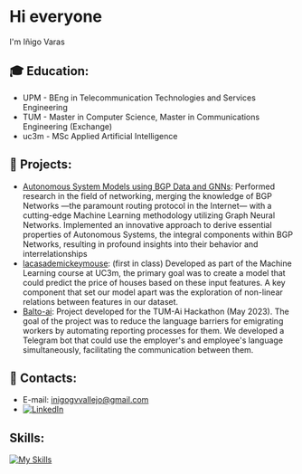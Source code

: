 # Hi everyone 
I'm Iñigo Varas

## 🎓 Education:
- UPM - BEng in Telecommunication Technologies and Services Engineering
- TUM - Master in Computer Science, Master in Communications Engineering (Exchange)
- uc3m - MSc Applied Artificial Intelligence

## 📌 Projects:
- [Autonomous System Models using BGP Data and GNNs](https://github.com/inogii/bthesis): Performed research in the field of networking, merging the knowledge of BGP Networks —the paramount routing protocol in the Internet— with a cutting-edge Machine Learning methodology utilizing Graph Neural Networks. Implemented an innovative approach to derive essential properties of Autonomous Systems, the integral components within BGP Networks, resulting in profound insights into their behavior and interrelationships
- [lacasademickeymouse](https://github.com/inogii/lacasademickeymouse): (first in class) Developed as part of the Machine Learning course at UC3m, the primary goal was to create a model that could predict the price of houses based on these input features. A key component that set our model apart was the exploration of non-linear relations between features in our dataset. 
- [Balto-ai](https://devpost.com/software/balto-ai?ref_content=user-portfolio&ref_feature=in_progress): Project developed for the TUM-Ai Hackathon (May 2023). The goal of the project was to reduce the language barriers for emigrating workers by automating reporting processes for them. We developed a Telegram bot that could use the employer's and employee's language simultaneously, facilitating the communication between them.

## 📢 Contacts:
- E-mail: inigogvvallejo@gmail.com
-  [![LinkedIn](https://img.shields.io/badge/LinkedIn-blue)](https://www.linkedin.com/in/inigo-varas/)
## Skills:
[![My Skills](https://skillicons.dev/icons?i=py,pytorch,tensorflow,fastapi,linux,docker,kubernetes,git,c,matlab,java,javascript&perline=4)](https://skillicons.dev)
